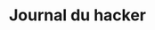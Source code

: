 ---
blog: https://blog.journalduhacker.net/
logohandle: journalduhackernet
sort: journalduhacker
title: Journal du hacker
twitter: https://x.com/journalduhacker
website: https://www.journalduhacker.net/
---